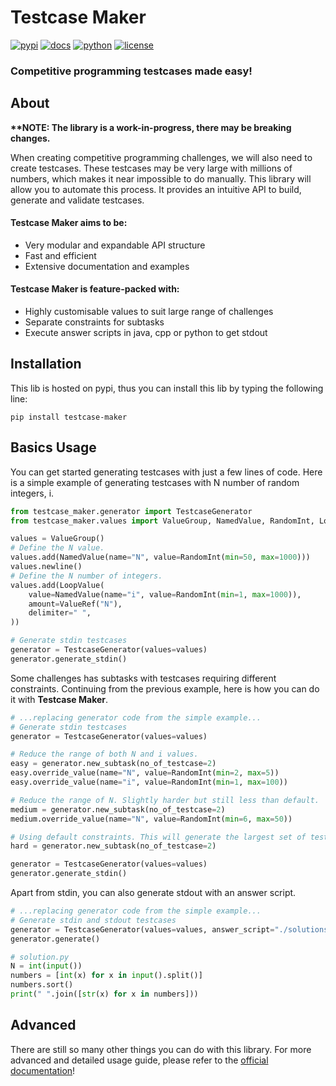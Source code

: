 # Testcase Maker

[![pypi](https://img.shields.io/pypi/v/testcase-maker)](https://pypi.org/project/testcase-maker/)
[![docs](https://img.shields.io/readthedocs/testcase-maker)](https://testcase-maker.readthedocs.io/en/stable/)
[![python](https://img.shields.io/pypi/pyversions/testcase-maker)](https://www.python.org/)
[![license](https://img.shields.io/github/license/benwoo1110/testcase-maker)](https://github.com/benwoo1110/testcase-maker/blob/main/LICENSE)

### Competitive programming testcases made easy!

## About
**\*\*NOTE:  The library is a work-in-progress, there may be breaking changes.**

When creating competitive programming challenges, we will also need to create testcases. These testcases may be very 
large with millions of numbers, which makes it near impossible to do manually. This library will allow you to automate 
this process. It provides an intuitive API to build, generate and validate testcases. 

#### **Testcase Maker** aims to be:

* Very modular and expandable API structure
* Fast and efficient
* Extensive documentation and examples

#### **Testcase Maker** is feature-packed with:

* Highly customisable values to suit large range of challenges
* Separate constraints for subtasks
* Execute answer scripts in java, cpp or python to get stdout

## Installation
This lib is hosted on pypi, thus you can install this lib by typing the following line:
```
pip install testcase-maker
```

## Basics Usage
You can get started generating testcases with just a few lines of code. Here is a simple example of generating testcases 
with N number of random integers, i.
```python
from testcase_maker.generator import TestcaseGenerator
from testcase_maker.values import ValueGroup, NamedValue, RandomInt, LoopValue, ValueRef

values = ValueGroup()
# Define the N value.
values.add(NamedValue(name="N", value=RandomInt(min=50, max=1000)))
values.newline()
# Define the N number of integers.
values.add(LoopValue(
    value=NamedValue(name="i", value=RandomInt(min=1, max=1000)),
    amount=ValueRef("N"),
    delimiter=" ",
))

# Generate stdin testcases
generator = TestcaseGenerator(values=values)
generator.generate_stdin()
```

Some challenges has subtasks with testcases requiring different constraints. Continuing from the previous example, here 
is how you can do it with **Testcase Maker**.
```python
# ...replacing generator code from the simple example...
# Generate stdin testcases
generator = TestcaseGenerator(values=values)

# Reduce the range of both N and i values.
easy = generator.new_subtask(no_of_testcase=2)
easy.override_value(name="N", value=RandomInt(min=2, max=5))
easy.override_value(name="i", value=RandomInt(min=1, max=100))

# Reduce the range of N. Slightly harder but still less than default.
medium = generator.new_subtask(no_of_testcase=2)
medium.override_value(name="N", value=RandomInt(min=6, max=50))

# Using default constraints. This will generate the largest set of testcases.
hard = generator.new_subtask(no_of_testcase=2)

generator = TestcaseGenerator(values=values)
generator.generate_stdin()
```

Apart from stdin, you can also generate stdout with an answer script. 
```python
# ...replacing generator code from the simple example...
# Generate stdin and stdout testcases
generator = TestcaseGenerator(values=values, answer_script="./solutions.py")
generator.generate()
```

```python
# solution.py
N = int(input())
numbers = [int(x) for x in input().split()]
numbers.sort()
print(" ".join([str(x) for x in numbers]))
```

## Advanced
There are still so many other things you can do with this library. For more advanced and detailed usage guide, please refer to 
the [official documentation](https://testcase-maker.readthedocs.io/en/stable/)!
